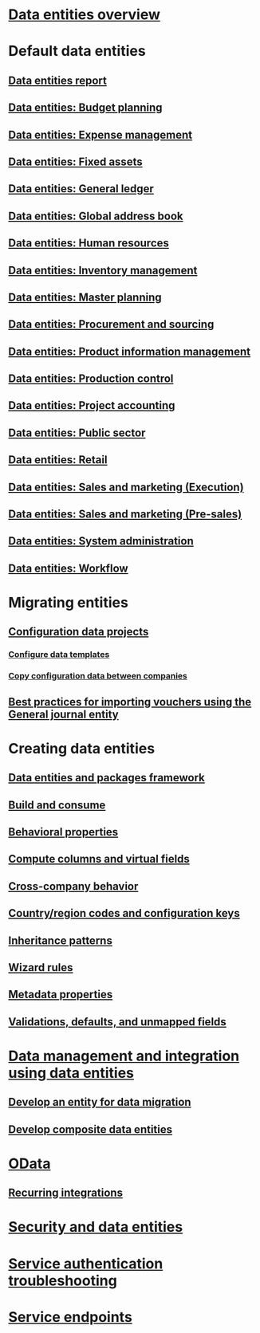 # [Data entities overview](data-entities.md)

# Default data entities
## [Data entities report](data-entities-report.md)
## [Data entities: Budget planning](data-entities-budget-plan.md)
## [Data entities: Expense management](data-entities-expense-management.md)
## [Data entities: Fixed assets](data-entities-fixed-assets.md)
## [Data entities: General ledger](data-entities-general-ledger.md)
## [Data entities: Global address book](data-entities-global-address-book.md)
## [Data entities: Human resources](data-entities-human-resources.md)
## [Data entities: Inventory management](data-entities-inventory-management.md)
## [Data entities: Master planning](data-entities-master-plan.md)
## [Data entities: Procurement and sourcing](data-entities-procurement-sourcing.md)
## [Data entities: Product information management](data-entities-product-information-management.md)
## [Data entities: Production control](data-entities-production-control.md)
## [Data entities: Project accounting](data-entities-project-accounting.md)
## [Data entities: Public sector](data-entities-public-sector.md)
## [Data entities: Retail](data-entities-retail.md)
## [Data entities: Sales and marketing (Execution)](data-entities-sales-marketing.md)
## [Data entities: Sales and marketing (Pre-sales)](data-entities-sales-marketing-pre-sales.md)
## [Data entities: System administration](data-entities-system-administration.md)
## [Data entities: Workflow](data-entities-workflow.md)

# Migrating entities
## [Configuration data projects](configuration-data-projects.md)
### [Configure data templates](configuration-data-templates.md)
### [Copy configuration data between companies](copy-configuration.md)
## [Best practices for importing vouchers using the General journal entity](tips-tricks-import-general-journal-entity.md)

# Creating data entities
## [Data entities and packages framework](data-entities-data-packages.md)
## [Build and consume](build-consuming-data-entities.md)
## [Behavioral properties](behavioral-properties-data-entities.md)
## [Compute columns and virtual fields](data-entity-computed-columns-virtual-fields.md)
## [Cross-company behavior](cross-company-behavior.md)
## [Country/region codes and configuration keys](countryregion-codes-configuration-keys.md)
## [Inheritance patterns](support-super-type-sub-type.md)
## [Wizard rules](data-entity-wizard-rules.md)
## [Metadata properties](metadata-properties.md)
## [Validations, defaults, and unmapped fields](validations-defaults-unmapped-fields.md)


# [Data management and integration using data entities](data-management-integration-data-entity.md)
## [Develop an entity for data migration](develop-entity-for-data-migration.md)
## [Develop composite data entities](develop-composite-data-entities.md)

# [OData](odata.md)
## [Recurring integrations](recurring-integrations.md)

# [Security and data entities](security-data-entities.md)
# [Service authentication troubleshooting](troubleshoot-service-authentication.md)
# [Service endpoints](services-home-page.md)


